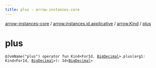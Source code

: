 ```yaml
---
title: plus - arrow-instances-core
---
```


[arrow-instances-core](../../index.html) / [arrow.instances.id.applicative](../index.html) / [arrow.Kind](index.html) / [plus](./plus.html)

# plus

`@JvmName("plus") operator fun Kind<ForId, `[`BigDecimal`](http://docs.oracle.com/javase/6/docs/api/java/math/BigDecimal.html)`>.plus(arg1: Kind<ForId, `[`BigDecimal`](http://docs.oracle.com/javase/6/docs/api/java/math/BigDecimal.html)`>): Id<`[`BigDecimal`](http://docs.oracle.com/javase/6/docs/api/java/math/BigDecimal.html)`>`